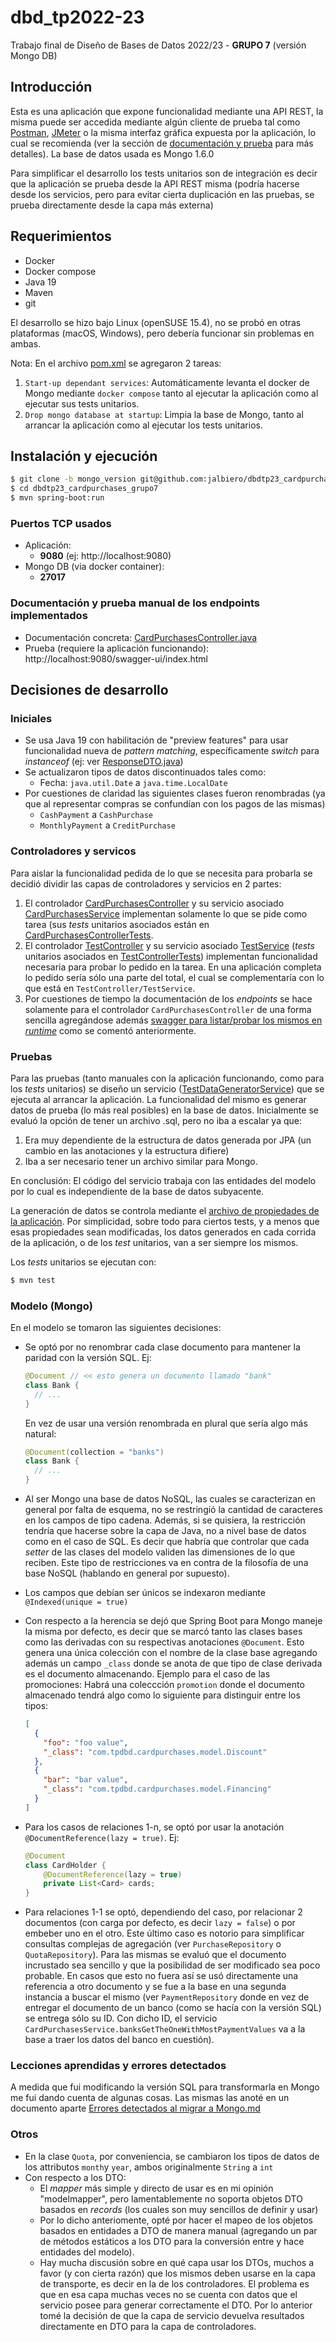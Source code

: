 # dbd_tp2022-23

Trabajo final de Diseño de Bases de Datos 2022/23 - **GRUPO 7** (versión Mongo DB)

## Introducción 

Esta es una aplicación que expone funcionalidad mediante una API REST, la misma puede ser accedida mediante algún cliente de prueba tal como [Postman](https://www.postman.com/), [JMeter](https://jmeter.apache.org/) o la misma interfaz gráfica expuesta por la aplicación, lo cual se recomienda (ver la sección de [documentación y prueba](#documentación-y-prueba-manual-de-los-endpoints-implementados) para más detalles). La base de datos usada es Mongo 1.6.0

Para simplificar el desarrollo los tests unitarios son de integración es decir que la aplicación se prueba desde la API REST misma (podría hacerse desde los servicios, pero para evitar cierta duplicación en las pruebas, se prueba directamente desde la capa más externa)

## Requerimientos

- Docker
- Docker compose
- Java 19
- Maven
- git

El desarrollo se hizo bajo Linux (openSUSE 15.4), no se probó en otras plataformas (macOS, Windows), pero debería funcionar sin problemas en ambas.

Nota: En el archivo [pom.xml](pom.xml) se agregaron 2 tareas:

1. `Start-up dependant services`: Automáticamente levanta el docker de Mongo mediante `docker compose` tanto al ejecutar la aplicación como al ejecutar sus tests unitarios.
2. `Drop mongo database at startup`: Limpia la base de Mongo, tanto al arrancar la aplicación como al ejecutar los tests unitarios.

## Instalación y ejecución

```bash
$ git clone -b mongo_version git@github.com:jalbiero/dbdtp23_cardpurchases_grupo7.git
$ cd dbdtp23_cardpurchases_grupo7
$ mvn spring-boot:run
```

### Puertos TCP usados

- Aplicación: 
  - **9080** (ej: http://localhost:9080)
- Mongo DB (via docker container): 
  - **27017**

### Documentación y prueba manual de los endpoints implementados

- Documentación concreta: [CardPurchasesController.java](src/main/java/com/tpdbd/cardpurchases/controllers/CardPurchasesController.java)
- Prueba (requiere la aplicación funcionando): http://localhost:9080/swagger-ui/index.html

## Decisiones de desarrollo

### Iniciales

- Se usa Java 19 con habilitación de "preview features" para usar funcionalidad nueva de _pattern matching_, específicamente _switch_ para _instanceof_ (ej: ver [ResponseDTO.java](src/main/java/com/tpdbd/cardpurchases/dto/ResponseDTO.java))
- Se actualizaron tipos de datos discontinuados tales como:
  - Fecha: `java.util.Date` a `java.time.LocalDate`
- Por cuestiones de claridad las siguientes clases fueron renombradas (ya que al representar compras se confundían con los pagos de las mismas)
  - `CashPayment` a `CashPurchase`
  - `MonthlyPayment` a `CreditPurchase`

### Controladores y servicos

Para aislar la funcionalidad pedida de lo que se necesita para probarla se decidió dividir las capas de controladores y servicios en 2 partes:

1. El controlador [CardPurchasesController](src/main/java/com/tpdbd/cardpurchases/controllers/CardPurchasesController.java) y su servicio asociado [CardPurchasesService](src/main/java/com/tpdbd/cardpurchases/services/CardPurchasesService.java) implementan solamente lo que se pide como tarea (sus _tests_ unitarios asociados están en [CardPurchasesControllerTests](src/test/java/com/tpdbd/cardpurchases/CardPurchasesControllerTests.java).
2. El controlador [TestController](src/main/java/com/tpdbd/cardpurchases/controllers/TestController.java) y su servicio asociado [TestService](src/main/java/com/tpdbd/cardpurchases/services/TestService.java) (_tests_ unitarios asociados en [TestControllerTests](src/test/java/com/tpdbd/cardpurchases/TestControllerTests.java)) implementan funcionalidad necesaria para probar lo pedido en la tarea. En una aplicación completa lo pedido sería sólo una parte del total, el cual se complementaría con lo que está en `TestController/TestService`.
3. Por cuestiones de tiempo la documentación de los _endpoints_ se hace solamente para el controlador `CardPurchasesController` de una forma sencilla agregándose además [swagger para listar/probar los mismos en _runtime_](#documentación-y-prueba-manual-de-los-endpoints-implementados) como se comentó anteriormente.

### Pruebas

Para las pruebas (tanto manuales con la aplicación funcionando, como para los _tests_ unitarios) se diseño un servicio ([TestDataGeneratorService](src/main/java/com/tpdbd/cardpurchases/services/TestDataGeneratorService.java)) que se ejecuta al arrancar la aplicación. La funcionalidad del mismo es generar datos de prueba (lo más real posibles) en la base de datos. Inicialmente se evaluó la opción de tener un archivo .sql, pero no iba a escalar ya que:
   
   1. Era muy dependiente de la estructura de datos generada por JPA (un cambio en las anotaciones y la estructura difiere)
   2. Iba a ser necesario tener un archivo similar para Mongo.

En conclusión: El código del servicio trabaja con las entidades del modelo por lo cual es independiente de la base de datos subyacente.

La generación de datos se controla mediante el [archivo de propiedades de la aplicación](src/main/resources/application.properties). Por simplicidad, sobre todo para ciertos tests, y a menos que esas propiedades sean modificadas, los datos generados en cada corrida de la aplicación, o de los _test_ unitarios, van a ser siempre los mismos.

Los _tests_ unitarios se ejecutan con:

```bash
$ mvn test
```

### Modelo (Mongo)

En el modelo se tomaron las siguientes decisiones:

- Se optó por no renombrar cada clase documento para mantener la paridad con la versión SQL. Ej: 

  ```java
  @Document // << esto genera un documento llamado "bank"
  class Bank {
    // ...
  }
  ```

  En vez de usar una versión renombrada en plural que sería algo más natural:

  ```java
  @Document(collection = "banks")
  class Bank {
    // ...
  }
  ```

- Al ser Mongo una base de datos NoSQL, las cuales se caracterizan en general por falta de esquema, no se restringió la cantidad de caracteres en los campos de tipo cadena. Además, si se quisiera, la restricción tendría que hacerse sobre la capa de Java, no a nivel base de datos como en el caso de SQL. Es decir que habría que controlar que cada _setter_ de las clases del modelo validen las dimensiones de lo que reciben. Este tipo de restricciones va en contra de la filosofía de una base NoSQL (hablando en general por supuesto).
- Los campos que debían ser únicos se indexaron mediante `@Indexed(unique = true)`
- Con respecto a la herencia se dejó que Spring Boot para Mongo maneje la misma por defecto, es decir que se marcó tanto las clases bases como las derivadas con su respectivas anotaciones `@Document`. Esto genera una única colección con el nombre de la clase base agregando además un campo `_class` donde se anota de que tipo de clase derivada es el documento almacenando. Ejemplo para el caso de las promociones: Habrá una coleccción `promotion` donde el documento almacenado tendrá algo como lo siguiente para distinguir entre los tipos:

  ```json
  [
    {
      "foo": "foo value",
      "_class": "com.tpdbd.cardpurchases.model.Discount"
    },
    {
      "bar": "bar value",
      "_class": "com.tpdbd.cardpurchases.model.Financing"
    }
  ]
  ```
- Para los casos de relaciones 1-n, se optó por usar la anotación `@DocumentReference(lazy = true)`. Ej:

  ```java
  @Document
  class CardHolder {
      @DocumentReference(lazy = true)
      private List<Card> cards;
  }
  ```
- Para relaciones 1-1 se optó, dependiendo del caso, por relacionar 2 documentos (con carga por defecto, es decir `lazy = false`) o por embeber uno en el otro. Este último caso es notorio para simplificar consultas complejas de agregación (ver `PurchaseRepository` o `QuotaRepository`). Para las mismas se evaluó que el documento incrustado sea sencillo y que la posibilidad de ser modificado sea poco probable. En casos que esto no fuera así se usó directamente una referencia a otro documento y se fue a la base en una segunda instancia a buscar el mismo (ver `PaymentRepository` donde en vez de entregar el documento de un banco (como se hacía con la versión SQL) se entrega sólo su ID. Con dicho ID, el servicio `CardPurchasesService.banksGetTheOneWithMostPaymentValues` va a la base a traer los datos del banco en cuestión). 

### Lecciones aprendidas y errores detectados

A medida que fui modificando la versión SQL para transformarla en Mongo me fui dando cuenta de algunas cosas. Las mismas las anoté en un documento aparte [Errores detectados al migrar a Mongo.md](doc/Errores%20detectados%20al%20migrar%20a%20Mongo.md)

### Otros

- En la clase `Quota`, por conveniencia, se cambiaron los tipos de datos de los attributos `month`y `year`, ambos originalmente `String` a `int`
- Con respecto a los DTO:
  - El _mapper_ más simple y directo de usar es en mi opinión "modelmapper", pero lamentablemente no soporta objetos DTO basados en _records_ (los cuales son muy sencillos de definir y usar)
  -  Por lo dicho anteriomente, opté por hacer el mapeo de los objetos basados en entidades a DTO de manera manual (agregando un par de métodos estáticos a los DTO para la conversión entre y hace entidades del modelo).
  -  Hay mucha discusión sobre en qué capa usar los DTOs, muchos a favor (y con cierta razón) que los mismos deben usarse en la capa de transporte, es decir en la de los controladores. El problema es que en esa capa muchas veces no se cuenta con datos que el servicio posee para generar correctamente el DTO. Por lo anterior tomé la decisión de que la capa de servicio devuelva resultados directamente en DTO para la capa de controladores.
  